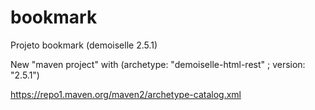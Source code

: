 # bookmark
Projeto bookmark (demoiselle 2.5.1)

New "maven project" with (archetype: "demoiselle-html-rest" ; version: "2.5.1")

https://repo1.maven.org/maven2/archetype-catalog.xml
